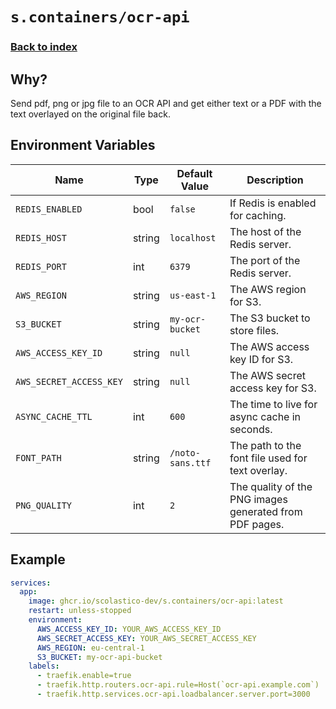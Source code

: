 # `s.containers/ocr-api`

### [Back to index](../../README.md)

## Why?

Send pdf, png or jpg file to an OCR API and get either text or a PDF with the text overlayed on the original file back.

## Environment Variables

| Name                                  | Type   | Default Value         | Description                                                                |
| ------------------------------------- | ------ | --------------------- | -------------------------------------------------------------------------- |
| `REDIS_ENABLED`                       | bool   | `false`               | If Redis is enabled for caching.                                           |
| `REDIS_HOST`                          | string | `localhost`           | The host of the Redis server.                                              |
| `REDIS_PORT`                          | int    | `6379`                | The port of the Redis server.                                              |
| `AWS_REGION`                          | string | `us-east-1`           | The AWS region for S3.                                                     |
| `S3_BUCKET`                           | string | `my-ocr-bucket`       | The S3 bucket to store files.                                              |
| `AWS_ACCESS_KEY_ID`                   | string | `null`                | The AWS access key ID for S3.                                              |
| `AWS_SECRET_ACCESS_KEY`               | string | `null`                | The AWS secret access key for S3.                                          |
| `ASYNC_CACHE_TTL`                     | int    | `600`                 | The time to live for async cache in seconds.                               |
| `FONT_PATH`                           | string | `/noto-sans.ttf`      | The path to the font file used for text overlay.                           |
| `PNG_QUALITY`                         | int    | `2`                   | The quality of the PNG images generated from PDF pages.                    |

## Example

```yml
services:
  app:
    image: ghcr.io/scolastico-dev/s.containers/ocr-api:latest
    restart: unless-stopped
    environment:
      AWS_ACCESS_KEY_ID: YOUR_AWS_ACCESS_KEY_ID
      AWS_SECRET_ACCESS_KEY: YOUR_AWS_SECRET_ACCESS_KEY
      AWS_REGION: eu-central-1
      S3_BUCKET: my-ocr-api-bucket
    labels:
      - traefik.enable=true
      - traefik.http.routers.ocr-api.rule=Host(`ocr-api.example.com`)
      - traefik.http.services.ocr-api.loadbalancer.server.port=3000
```
